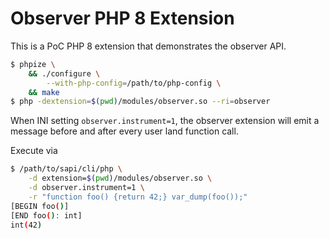 # Observer PHP 8 Extension

This is a PoC PHP 8 extension that demonstrates the observer API.

```bash
$ phpize \
    && ./configure \
        --with-php-config=/path/to/php-config \
    && make
$ php -dextension=$(pwd)/modules/observer.so --ri=observer
```
When INI setting `observer.instrument=1`, the observer extension will emit a message before and after every user land function call.

Execute via
```bash
$ /path/to/sapi/cli/php \
    -d extension=$(pwd)/modules/observer.so \
    -d observer.instrument=1 \
    -r "function foo() {return 42;} var_dump(foo());"
[BEGIN foo()]
[END foo(): int]
int(42)
```
